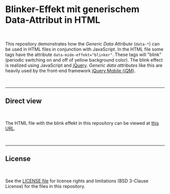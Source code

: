 # Blinker-Effekt mit generischem Data-Attribut in HTML #

<br>

This repository demonstrates how the *Generic Data Attribute*
(`data-*`) can be used in HTML files in conjunction with JavaScript.
In the HTML file some tags have the attribute `data-mide-effekt="blinker"`.
These tags will "blink" (periodic switching on and off of yellow background color).
The blink effect is realized using JavaScript and [jQuery](http://jquery.com/).
*Generic data attributes* like this are heavily used by the front-end framework 
[jQuery Mobile (jQM)](http://jquerymobile.com/).

<br>

----

## Direct view ##

<br>

The HTML file with the blink effekt in this repository can be viewed at [this URL](https://mdecker-mobilecomputing.github.io/HTML_BlinkEffekt/index.html).

<br>

----

## License ##

<br>

See the [LICENSE file](LICENSE.md) for license rights and limitations (BSD 3-Clause License) for the files in this repository.

<br>
